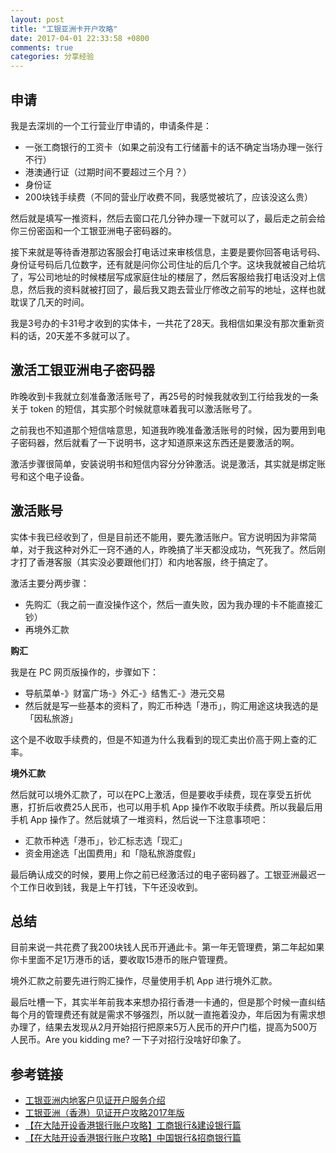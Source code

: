 ```yaml
---
layout: post
title: "工银亚洲卡开户攻略"
date: 2017-04-01 22:33:58 +0800
comments: true
categories: 分享经验
---
```

## 申请

我是去深圳的一个工行营业厅申请的，申请条件是：

- 一张工商银行的工资卡（如果之前没有工行储蓄卡的话不确定当场办理一张行不行）
- 港澳通行证（过期时间不要超过三个月？）
- 身份证
- 200块钱手续费（不同的营业厅收费不同，我感觉被坑了，应该没这么贵）

然后就是填写一推资料，然后去窗口花几分钟办理一下就可以了，最后走之前会给你三份密函和一个工银亚洲电子密码器的。

接下来就是等待香港那边客服会打电话过来审核信息，主要是要你回答电话号码、身份证号码后几位数字，还有就是问你公司住址的后几个字。这块我就被自己给坑了，写公司地址的时候楼层写成家庭住址的楼层了，然后客服给我打电话没对上信息，然后我的资料就被打回了，最后我又跑去营业厅修改之前写的地址，这样也就耽误了几天的时间。

我是3号办的卡31号才收到的实体卡，一共花了28天。我相信如果没有那次重新资料的话，20天差不多就可以了。

<!--more-->

## 激活工银亚洲电子密码器

昨晚收到卡我就立刻准备激活账号了，再25号的时候我就收到工行给我发的一条关于 token 的短信，其实那个时候就意味着我可以激活账号了。

之前我也不知道那个短信啥意思，知道我昨晚准备激活账号的时候，因为要用到电子密码器，然后就看了一下说明书，这才知道原来这东西还是要激活的啊。

激活步骤很简单，安装说明书和短信内容分分钟激活。说是激活，其实就是绑定账号和这个电子设备。

## 激活账号

实体卡我已经收到了，但是目前还不能用，要先激活账户。官方说明因为非常简单，对于我这种对外汇一窍不通的人，昨晚搞了半天都没成功，气死我了。然后刚才打了香港客服（其实没必要跟他们打）和内地客服，终于搞定了。

激活主要分两步骤：

- 先购汇（我之前一直没操作这个，然后一直失败，因为我办理的卡不能直接汇钞）
- 再境外汇款

**购汇**

我是在 PC 网页版操作的，步骤如下：

- 导航菜单-》财富广场-》外汇-》结售汇-》港元交易
- 然后就是写一些基本的资料了，购汇币种选「港币」，购汇用途这块我选的是「因私旅游」

这个是不收取手续费的，但是不知道为什么我看到的现汇卖出价高于网上查的汇率。

**境外汇款**

然后就可以境外汇款了，可以在PC上激活，但是要收手续费，现在享受五折优惠，打折后收费25人民币，也可以用手机 App 操作不收取手续费。所以我最后用手机 App 操作了。然后就填了一堆资料，然后说一下注意事项吧：

- 汇款币种选「港币」，钞汇标志选「现汇」
- 资金用途选「出国费用」和「隐私旅游度假」

最后确认成交的时候，要用上你之前已经激活过的电子密码器了。工银亚洲最迟一个工作日收到钱，我是上午打钱，下午还没收到。

## 总结

目前来说一共花费了我200块钱人民币开通此卡。第一年无管理费，第二年起如果你卡里面不足1万港币的话，要收取15港币的账户管理费。

境外汇款之前要先进行购汇操作，尽量使用手机 App 进行境外汇款。

最后吐槽一下，其实半年前我本来想办招行香港一卡通的，但是那个时候一直纠结每个月的管理费还有就是需求不够强烈，所以就一直拖着没办，年后因为有需求想办理了，结果去发现从2月开始招行把原来5万人民币的开户门槛，提高为500万人民币。Are you kidding me? 一下子对招行没啥好印象了。

## 参考链接

- [工银亚洲内地客户见证开户服务介绍](https://www.icbcasia.com/ICBC/%E6%B5%B7%E5%A4%96%E5%88%86%E8%A1%8C/%E5%B7%A5%E9%93%B6%E4%BA%9A%E6%B4%B2/CN/%E4%B8%AA%E4%BA%BA%E9%87%91%E8%9E%8D/%E4%BA%BA%E6%B0%91%E5%B8%81%E5%8F%8A%E8%B7%A8%E5%A2%83%E7%90%86%E8%B4%A2/%E5%86%85%E5%9C%B0%E5%AE%A2%E6%88%B7%E6%9C%8D%E5%8A%A1%E4%B8%93%E5%8C%BA/scm_aow.htm)
- [工银亚洲（香港）见证开户攻略2017年版](http://www.typemylife.com/icbc-asia-open-account/)
- [【在大陆开设香港银行账户攻略】工商银行&建设银行篇](https://mp.weixin.qq.com/s?__biz=MzI5MzE1ODMzNQ==&mid=2652743094&idx=2&sn=3a04fe5fcef8f4d2bdc7d1f19c7f2049&scene=21)
- [【在大陆开设香港银行账户攻略】中国银行&招商银行篇](https://mp.weixin.qq.com/s?__biz=MzI5MzE1ODMzNQ==&mid=2652743094&idx=3&sn=f8b7b17a3086444a230d86d058d6e064&scene=21)
